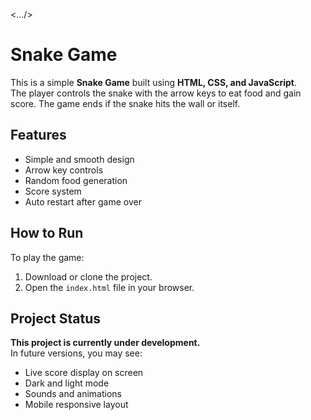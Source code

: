 



<.../>
# Snake Game

This is a simple **Snake Game** built using **HTML, CSS, and JavaScript**.  
The player controls the snake with the arrow keys to eat food and gain score. The game ends if the snake hits the wall or itself.

## Features

- Simple and smooth design
- Arrow key controls
- Random food generation
- Score system
- Auto restart after game over

## How to Run

To play the game:
1. Download or clone the project.
2. Open the `index.html` file in your browser.

## Project Status

**This project is currently under development.**  
In future versions, you may see:

- Live score display on screen
- Dark and light mode
- Sounds and animations
- Mobile responsive layout
